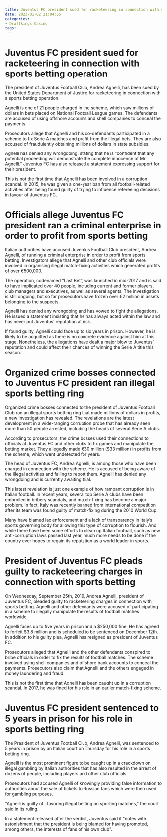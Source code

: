 ```yaml
---
title: Juventus FC president sued for racketeering in connection with sports betting operation
date: 2023-01-02 21:04:55
categories:
- Draftkings Casino
tags:
---
```



#  Juventus FC president sued for racketeering in connection with sports betting operation

The president of Juventus Football Club, Andrea Agnelli, has been sued by the United States Department of Justice for racketeering in connection with a sports betting operation.

Agnelli is one of 21 people charged in the scheme, which saw millions of dollars in bets placed on National Football League games. The defendants are accused of using offshore accounts and shell companies to conceal the payments.

Prosecutors allege that Agnelli and his co-defendants participated in a scheme to fix Serie A matches and profit from the illegal bets. They are also accused of fraudulently obtaining millions of dollars in state subsidies.

Agnelli has denied any wrongdoing, stating that he is "confident that any potential proceeding will demonstrate the complete innocence of Mr. Agnelli." Juventus FC has also released a statement expressing support for their president.

This is not the first time that Agnelli has been involved in a corruption scandal. In 2015, he was given a one-year ban from all football-related activities after being found guilty of trying to influence refereeing decisions in favour of Juventus FC.

#  Officials allege Juventus FC president ran a criminal enterprise in order to profit from sports betting

Italian authorities have accused Juventus Football Club president, Andrea Agnelli, of running a criminal enterprise in order to profit from sports betting. Investigators allege that Agnelli and other club officials were involved in organising illegal match-fixing activities which generated profits of over €500,000.

The operation, codenamed “Last Bet”, was launched in mid-2017 and is said to have implicated over 40 people, including current and former players, club managers and executives, as well as several agents. The investigation is still ongoing, but so far prosecutors have frozen over €2 million in assets belonging to the suspects.

Agnelli has denied any wrongdoing and has vowed to fight the allegations. He issued a statement insisting that he has always acted within the law and has never put Juventus’ reputation at risk.

If found guilty, Agnelli could face up to six years in prison. However, he is likely to be acquitted as there is no concrete evidence against him at this stage. Nonetheless, the allegations have dealt a major blow to Juventus’ reputation and could affect their chances of winning the Serie A title this season.

#  Organized crime bosses connected to Juventus FC president ran illegal sports betting ring

Organized crime bosses connected to the president of Juventus Football Club ran an illegal sports betting ring that made millions of dollars in profits, a new investigation has revealed. The revelations are the latest development in a wide-ranging corruption probe that has already seen more than 50 people arrested, including the heads of several Serie A clubs.

According to prosecutors, the crime bosses used their connections to officials at Juventus FC and other clubs to fix games and manipulate the betting market. They allegedly made €30 million ($33 million) in profits from the scheme, which went undetected for years.

The head of Juventus FC, Andrea Agnelli, is among those who have been charged in connection with the scheme. He is accused of being aware of the illegal activities and failing to report them. Agnelli has denied any wrongdoing and is currently awaiting trial.

This latest revelation is just one example of how rampant corruption is in Italian football. In recent years, several top Serie A clubs have been embroiled in bribery scandals, and match-fixing has become a major problem. In fact, Italy was recently banned from international competition after its team was found guilty of match-fixing during the 2010 World Cup.

Many have blamed lax enforcement and a lack of transparency in Italy’s sports governing body for allowing this type of corruption to flourish. And while there have been some efforts to clean up Italian football, such as new anti-corruption laws passed last year, much more needs to be done if the country ever hopes to regain its reputation as a world leader in sports.

#  President of Juventus FC pleads guilty to racketeering charges in connection with sports betting

On Wednesday, September 25th, 2019, Andrea Agnelli, president of Juventus FC, pleaded guilty to racketeering charges in connection with sports betting. Agnelli and other defendants were accused of participating in a scheme to illegally manipulate the results of football matches worldwide.

Agnelli faces up to five years in prison and a $250,000 fine. He has agreed to forfeit $3.8 million and is scheduled to be sentenced on December 12th. In addition to his guilty plea, Agnelli has resigned as president of Juventus FC.

Prosecutors alleged that Agnelli and the other defendants conspired to bribe officials in order to fix the results of football matches. The scheme involved using shell companies and offshore bank accounts to conceal the payments. Prosecutors also claim that Agnelli and the others engaged in money laundering and fraud.

This is not the first time that Agnelli has been caught up in a corruption scandal. In 2017, he was fined for his role in an earlier match-fixing scheme.

#  Juventus FC president sentenced to 5 years in prison for his role in sports betting ring

The President of Juventus Football Club, Andrea Agnelli, was sentenced to 5 years in prison by an Italian court on Thursday for his role in a sports betting ring.

Agnelli is the most prominent figure to be caught up in a crackdown on illegal gambling by Italian authorities that has also resulted in the arrest of dozens of people, including players and other club officials.

Prosecutors had accused Agnelli of knowingly providing false information to authorities about the sale of tickets to Russian fans which were then used for gambling purposes.

"Agnelli is guilty of...favoring illegal betting on sporting matches," the court said in its ruling.

In a statement released after the verdict, Juventus said it "notes with astonishment that the president is being blamed for having promoted, among others, the interests of fans of his own club".